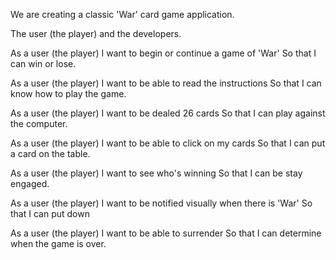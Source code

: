 <!-- Title (one line describing the story) -->
We are creating a classic 'War' card game application.
<!-- Roles Involved: -->
The user (the player) and the developers.
<!-- Narrative: 
As a [role] 
I want [feature] 
So that [benefit] -->
As a user (the player)
I want to begin or continue a game of 'War'
So that I can win or lose.

As a user (the player)
I want to be able to read the instructions
So that I can know how to play the game.

As a user (the player)
I want to be dealed 26 cards
So that I can play against the computer.

As a user (the player)
I want to be able to click on my cards
So that I can put a card on the table.

As a user (the player)
I want to see who's winning
So that I can be stay engaged.

As a user (the player)
I want to be notified visually when there is 'War'
So that I can put down
<!-- Classic 'War' Version -->
As a user (the player)
I want to be able to surrender
So that I can determine when the game is over.